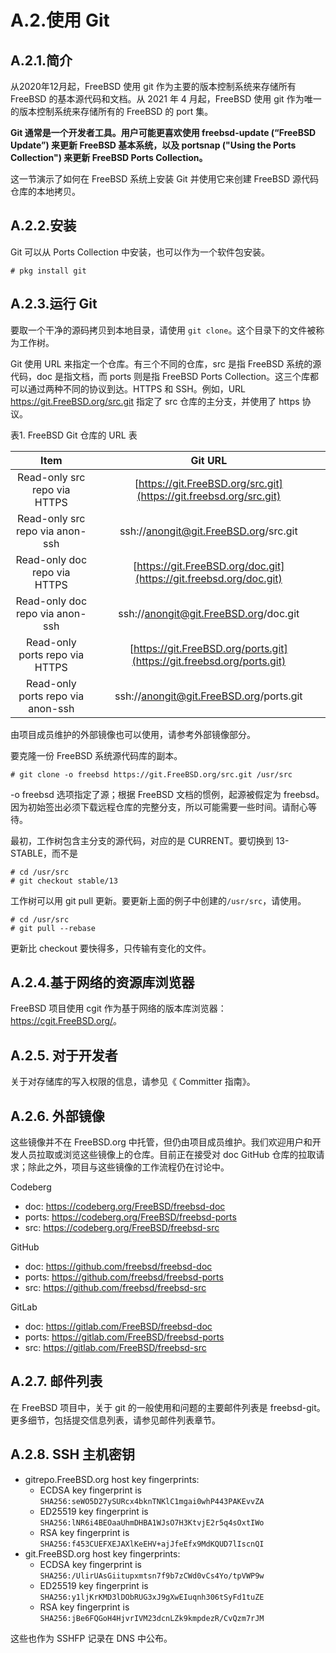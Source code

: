 #  A.2.使用 Git

## A.2.1.简介

从2020年12月起，FreeBSD 使用 git 作为主要的版本控制系统来存储所有 FreeBSD 的基本源代码和文档。从 2021 年 4 月起，FreeBSD 使用 git 作为唯一的版本控制系统来存储所有的 FreeBSD 的 port 集。

**Git 通常是一个开发者工具。用户可能更喜欢使用 freebsd-update (“FreeBSD Update”) 来更新 FreeBSD 基本系统，以及 portsnap ("Using the Ports Collection") 来更新 FreeBSD Ports Collection。**

这一节演示了如何在 FreeBSD 系统上安装 Git 并使用它来创建 FreeBSD 源代码仓库的本地拷贝。

## A.2.2.安装

Git 可以从 Ports Collection 中安装，也可以作为一个软件包安装。

`# pkg install git`

## A.2.3.运行 Git

要取一个干净的源码拷贝到本地目录，请使用 `git clone`。这个目录下的文件被称为工作树。

Git 使用 URL 来指定一个仓库。有三个不同的仓库，src 是指 FreeBSD 系统的源代码，doc 是指文档，而 ports 则是指 FreeBSD Ports Collection。这三个库都可以通过两种不同的协议到达。HTTPS 和 SSH。例如，URL https://git.FreeBSD.org/src.git 指定了 src 仓库的主分支，并使用了 https 协议。

表1. FreeBSD Git 仓库的 URL 表

|             **Item**              |                         **Git URL**                          |
| :-------------------------------: | :----------------------------------------------------------: |
|   Read-only src repo via HTTPS    | [https://git.FreeBSD.org/src.git](https://git.freebsd.org/src.git) |
|  Read-only src repo via anon-ssh  |            ssh://anongit@git.FreeBSD.org/src.git             |
|   Read-only doc repo via HTTPS    | [https://git.FreeBSD.org/doc.git](https://git.freebsd.org/doc.git) |
|  Read-only doc repo via anon-ssh  |            ssh://anongit@git.FreeBSD.org/doc.git             |
|  Read-only ports repo via HTTPS   | [https://git.FreeBSD.org/ports.git](https://git.freebsd.org/ports.git) |
| Read-only ports repo via anon-ssh |           ssh://anongit@git.FreeBSD.org/ports.git            |

由项目成员维护的外部镜像也可以使用，请参考外部镜像部分。

要克隆一份 FreeBSD 系统源代码库的副本。

```
# git clone -o freebsd https://git.FreeBSD.org/src.git /usr/src
```
-o freebsd 选项指定了源；根据 FreeBSD 文档的惯例，起源被假定为 freebsd。因为初始签出必须下载远程仓库的完整分支，所以可能需要一些时间。请耐心等待。

最初，工作树包含主分支的源代码，对应的是 CURRENT。要切换到 13-STABLE，而不是

```
# cd /usr/src
# git checkout stable/13
```
工作树可以用 git pull 更新。要更新上面的例子中创建的`/usr/src`，请使用。

```
# cd /usr/src
# git pull --rebase
```
更新比 checkout 要快得多，只传输有变化的文件。

## A.2.4.基于网络的资源库浏览器

FreeBSD 项目使用 cgit 作为基于网络的版本库浏览器：<https://cgit.FreeBSD.org/>。

## A.2.5. 对于开发者

关于对存储库的写入权限的信息，请参见《 Committer 指南》。

## A.2.6. 外部镜像

这些镜像并不在 FreeBSD.org 中托管，但仍由项目成员维护。我们欢迎用户和开发人员拉取或浏览这些镜像上的仓库。目前正在接受对 doc GitHub 仓库的拉取请求；除此之外，项目与这些镜像的工作流程仍在讨论中。

Codeberg

- doc: <https://codeberg.org/FreeBSD/freebsd-doc>
- ports: <https://codeberg.org/FreeBSD/freebsd-ports>
- src: <https://codeberg.org/FreeBSD/freebsd-src>

GitHub

- doc: <https://github.com/freebsd/freebsd-doc>
- ports: <https://github.com/freebsd/freebsd-ports>
- src: <https://github.com/freebsd/freebsd-src>

GitLab

- doc: <https://gitlab.com/FreeBSD/freebsd-doc>
- ports: <https://gitlab.com/FreeBSD/freebsd-ports>
- src: <https://gitlab.com/FreeBSD/freebsd-src>

## A.2.7. 邮件列表

在 FreeBSD 项目中，关于 git 的一般使用和问题的主要邮件列表是 freebsd-git。更多细节，包括提交信息列表，请参见邮件列表章节。

## A.2.8. SSH 主机密钥

- gitrepo.FreeBSD.org host key fingerprints:
  - ECDSA key fingerprint is `SHA256:seWO5D27ySURcx4bknTNKlC1mgai0whP443PAKEvvZA`
  - ED25519 key fingerprint is `SHA256:lNR6i4BEOaaUhmDHBA1WJsO7H3KtvjE2r5q4sOxtIWo`
  - RSA key fingerprint is `SHA256:f453CUEFXEJAXlKeEHV+ajJfeEfx9MdKQUD7lIscnQI`
- git.FreeBSD.org host key fingerprints:
  - ECDSA key fingerprint is `SHA256:/UlirUAsGiitupxmtsn7f9b7zCWd0vCs4Yo/tpVWP9w`
  - ED25519 key fingerprint is `SHA256:y1ljKrKMD3lDObRUG3xJ9gXwEIuqnh306tSyFd1tuZE`
  - RSA key fingerprint is `SHA256:jBe6FQGoH4HjvrIVM23dcnLZk9kmpdezR/CvQzm7rJM`

这些也作为 SSHFP 记录在 DNS 中公布。
